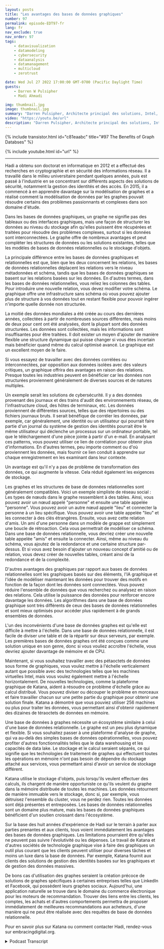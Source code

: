 ```yaml
---
layout: posts
title: "Les avantages des bases de données graphiques"
number: 97
permalink: episode-EDT97-fr
lang: fr
nav_exclude: true
nav_order: 97
tags:
    - datavisualization
    - datamodeling
    - cybersecurity
    - dataanalysis
    - datamanagement
    - multicloud
    - zerotrust

date: Wed Jul 27 2022 17:00:00 GMT-0700 (Pacific Daylight Time)
guests:
    - Darren W Pulsipher
    - Madi Ahmadi

img: thumbnail.jpg
image: thumbnail.jpg
summary: "Darren Pulsipher, Architecte principal des solutions, Intel, et Dr. Hadi Ahmadi, Directeur de l'architecture des solutions chez Katana Graph, discutent des avantages des bases de données graphiques."
video: "https://youtu.be/url"
description: "Darren Pulsipher, Architecte principal des solutions, Intel, et Dr. Hadi Ahmadi, Directeur de l'architecture des solutions chez Katana Graph, discutent des avantages des bases de données graphiques."
---
```


<div>
{% include transistor.html id="c81eaabc" title="#97 The Benefits of Graph Databses" %}

{% include youtube.html id="url" %}
</div>

---

Hadi a obtenu son doctorat en informatique en 2012 et a effectué des recherches en cryptographie et en sécurité des informations réseau. Il a travaillé dans le milieu universitaire pendant quelques années, puis est passé à l'industrie en se concentrant sur différents aspects des solutions de sécurité, notamment la gestion des identités et des accès. En 2015, il a commencé à en apprendre davantage sur la modélisation de graphes et a réalisé comment la modélisation de données par les graphes pouvait résoudre certains des problèmes passionnants et complexes dans son domaine d'étude.

Dans les bases de données graphiques, un graphe ne signifie pas des tableaux ou des interfaces graphiques, mais une façon de structurer les données au niveau du stockage afin qu'elles puissent être récupérées et traitées pour résoudre des problèmes complexes, surtout si les données sont interconnectées. Le graphe offre de nombreux avantages et peut compléter les structures de données ou les solutions existantes, telles que les modèles de bases de données relationnelles ou le stockage d'objets.

La principale différence entre les bases de données graphiques et relationnelles est que, bien que les deux concernent les relations, les bases de données relationnelles déplacent les relations vers le niveau métadonnées et schéma, tandis que les bases de données graphiques se basent sur les relations basées sur les données. En d'autres termes, dans les bases de données relationnelles, vous reliez les colonnes des tables. Pour introduire une nouvelle relation, vous devez modifier votre schéma. Le graphique offre une infrastructure sans schéma où vous pouvez ajouter plus de structure à vos données tout en restant flexible pour pouvoir ingérer n'importe quelle donnée non structurée.

La moitié des données mondiales a été créée au cours des dernières années, collectées à partir de nombreuses sources différentes, mais moins de deux pour cent ont été analysées, dont la plupart sont des données structurées. Les données sont collectées, mais les informations sont insuffisantes pour être traitées. Il doit exister un moyen d'ajouter de manière flexible une structure dynamique qui puisse changer si vous êtes incertain mais bénéficier quand même du calcul optimisé avancé. Le graphique est un excellent moyen de le faire.

Si vous essayez de travailler avec des données corrélées ou interconnectées, par opposition aux données isolées avec des valeurs critiques, un graphique offrira des avantages en raison des relations. Presque toutes les industries peuvent en bénéficier car les données non structurées proviennent généralement de diverses sources et de natures multiples.

Un exemple serait les solutions de cybersécurité. Il y a des données provenant des journaux et des trains d'audit des environnements réseau, de l'infrastructure cloud, des hôtes de terminaux, etc. Les données proviennent de différentes sources, telles que des répertoires ou des fichiers journaux bruts. Il serait bénéfique de corréler les données, par exemple, car généralement, une identité ou un utilisateur qui pourrait faire partie d'un journal du système de gestion des identités pourrait être le même utilisateur qui déclenche un processus sur un ordinateur portable, tel que le téléchargement d'une pièce jointe à partir d'un e-mail. En analysant ces patterns, vous pouvez utiliser ce lien de corrélation pour obtenir plus d'informations. En d'autres termes, peu importe comment ou d'où proviennent les données, mais fournir ce lien conduit à apprendre sur chaque enregistrement en les examinant dans leur contexte.

Un avantage est qu'il n'y a pas de problème de transformation des données, ce qui augmente la vitesse. Cela réduit également les exigences de stockage.

Les graphes et les structures de base de données relationnelles sont généralement compatibles. Voici un exemple simpliste de réseau social : Les types de nœuds dans le graphe ressemblent à des tables. Ainsi, vous pouvez avoir un nœud appelé "personne" et ensuite une table appelée "personne". Vous pouvez avoir un autre nœud appelé "lieu" et connecter la personne à un lieu spécifique. Vous pouvez avoir une table appelée "lieu" et les connecter à des clés étrangères. Ensuite, vous avez cette relation d'amis. Un ami d'une personne dans un modèle de grappe est simplement une boucle de rétroaction. Cela vous permettrait de modéliser ce schéma. Dans une base de données relationnelle, vous devriez créer une nouvelle table appelée "amis" et ensuite la connecter. Ainsi, même au niveau du schéma, vous ajoutez de la redondance et une certaine structure par-dessus. Et si vous avez besoin d'ajouter un nouveau concept d'amitié ou de relation, vous devez créer de nouvelles tables, créant ainsi de la redondance et de la complexité.

D'autres avantages des graphiques par rapport aux bases de données relationnelles sont les graphiques basés sur des éléments, l'IA graphique et l'idée de modéliser maintenant les données pour trouver des motifs en fonction de la façon dont les données sont connectées. Vous pouvez réduire l'ensemble de données que vous recherchez ou analysez en raison des relations. Cela utilise la puissance des données pour renforcer encore davantage les données. Les algorithmes dans une base de données graphique sont très différents de ceux des bases de données relationnelles et sont mieux optimisés pour accéder plus rapidement à de grands ensembles de données.

L'un des inconvénients d'une base de données graphes est qu'elle est difficile à mettre à l'échelle. Dans une base de données relationnelle, il est facile de diviser une table et de la répartir sur deux serveurs, par exemple. Les premières bases de données graphes ont été conçues comme une solution unique en son genre, donc si vous vouliez accroître l'échelle, vous devriez ajouter davantage de mémoire et de CPU.

Maintenant, si vous souhaitez travailler avec des pétaoctets de données sous forme de graphiques, vous voulez mettre à l'échelle verticalement autant que possible avec des technologies telles que les machines virtuelles Intel, mais vous voulez également mettre à l'échelle horizontalement. De nouvelles technologies, comme la plateforme graphique de Katana, aident à résoudre ce problème d'échelle grâce au calcul distribué. Vous pouvez diviser ou découper le problème en morceaux et faire travailler chacun sur une petite partie du graphique pour obtenir une solution finale. Katana a démontré que vous pouviez utiliser 256 machines ou plus pour traiter les données, vous permettant ainsi d'obtenir rapidement des dizaines de téraoctets de données en mémoire.

Une base de données à graphes nécessite un écosystème similaire à celui d'une base de données relationnelle. Le graphe est un peu plus dynamique et flexible. Si vous souhaitez passer à une plateforme d'analyse de graphe, qui va au-delà des simples bases de données opérationnelles, vous pouvez profiter d'autres fonctionnalités telles que le data warehousing et les capacités de data lake. Le stockage et le calcul seraient séparés, ce qui signifie que les technologies de traitement de graphes qui effectuent toutes les opérations en mémoire n'ont pas besoin de dépendre du stockage attaché aux services, vous permettant ainsi d'avoir un service de stockage différent.

Katana utilise le stockage d'objets, puis lorsqu'ils veulent effectuer des calculs, ils chargent de manière opportuniste ce qu'ils veulent du graphe dans la mémoire distribuée de toutes les machines. Les données retournent de manière immuable vers le stockage, donc si, par exemple, vous détruisez l'ensemble du cluster, vous ne perdez rien. Toutes les données sont déjà présentes et entreposées. Les bases de données relationnelles sont un domaine plus mature, mais les bases de données graphiques bénéficient d'un soutien croissant dans l'écosystème.

Sur la base des huit années d'expérience de Hadi sur le terrain à parler aux parties prenantes et aux clients, tous voient immédiatement les avantages des bases de données graphiques. Les limitations pourraient être qu'elles ne peuvent pas suivre l'évolutivité ou les dépenses. Le travail de Katana et d'autres sociétés de technologie graphique vise à faire des graphiques un outil plus courant que les clients peuvent utiliser pour diverses tâches et moins un luxe dans la base de données. Par exemple, Katana fournit aux clients des solutions de gestion des identités basées sur les graphiques et de gestion des données massives.

De bons cas d'utilisation des graphes seraient la création précoce de solutions de graphes spécifiques à certaines entreprises telles que LinkedIn et Facebook, qui possèdent leurs graphes sociaux. Aujourd'hui, une application naturelle se trouve dans le domaine du commerce électronique pour les moteurs de recommandation. Trouver des liens entre les clients, les comptes, les achats et d'autres comportements permettra de proposer immédiatement de meilleures recommandations aux acheteurs, d'une manière qui ne peut être réalisée avec des requêtes de base de données relationnelle.

Pour en savoir plus sur Katana ou comment contacter Hadi, rendez-vous sur embracingdigital.org.



<details>
<summary> Podcast Transcript </summary>

<p></p>

</details>
